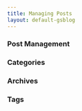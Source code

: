 ```yaml
---
title: Managing Posts
layout: default-gsblog
---
```


### Post Management

### Categories

### Archives

### Tags
